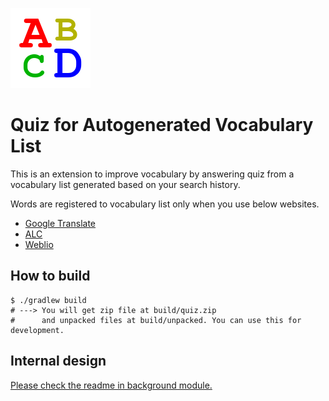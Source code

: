 ![](shared/src/main/resources/icon128.png)
# Quiz for Autogenerated Vocabulary List
This is an extension to improve vocabulary by answering quiz from a vocabulary list generated based on your search history.

Words are registered to vocabulary list only when you use below websites.
* [Google Translate](https://translate.google.com/)
* [ALC](https://eow.alc.co.jp/)
* [Weblio](https://ejje.weblio.jp/)

## How to build
```shell script
$ ./gradlew build
# ---> You will get zip file at build/quiz.zip
#      and unpacked files at build/unpacked. You can use this for development.
```
## Internal design
[Please check the readme in background module.](background/readme.md)
